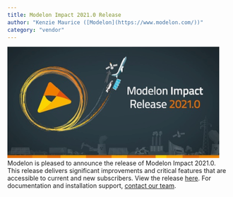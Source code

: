 ```yaml
---
title: Modelon Impact 2021.0 Release
author: "Kenzie Maurice ([Modelon](https://www.modelon.com/))"
category: "vendor"
---
```


![Modelin impact](mi_2021.png)
Modelon is pleased to announce the release of Modelon Impact 2021.0. This release delivers significant improvements and critical features that are accessible to current and new subscribers. View the release [here](https://www.modelon.com/products-services/modelon-inside/). 
For documentation and installation support, [contact our team](mailto:support@modelon.com).
